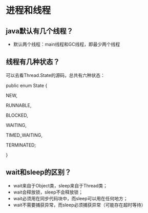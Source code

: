 # 进程和线程

## java默认有几个线程？

* 默认两个线程：main线程和GC线程，即最少两个线程

## 线程有几种状态？
可以去看Thread.State的源码，总共有六种状态：

public enum State {

NEW,

RUNNABLE,

BLOCKED,

WAITING,

TIMED_WAITING,

TERMINATED;

}

## wait和sleep的区别？
* wait来自于Object类，sleep来自于Thread类；
* wait会释放锁，sleep不会释放锁；
* wait必须用在同步代码块中，而sleep可以用在任何地方；
* wait不需要捕获异常，而sleep必须捕获异常（可能存在超时等待）
